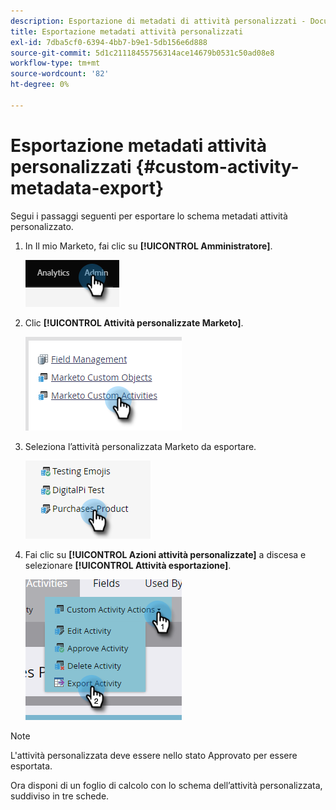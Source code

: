 ```yaml
---
description: Esportazione di metadati di attività personalizzati - Documentazione di Marketo - Documentazione del prodotto
title: Esportazione metadati attività personalizzati
exl-id: 7dba5cf0-6394-4bb7-b9e1-5db156e6d888
source-git-commit: 5d1c21118455756314ace14679b0531c50ad08e8
workflow-type: tm+mt
source-wordcount: '82'
ht-degree: 0%

---
```


# Esportazione metadati attività personalizzati {#custom-activity-metadata-export}

Segui i passaggi seguenti per esportare lo schema metadati attività personalizzato.

1. In Il mio Marketo, fai clic su **[!UICONTROL Amministratore]**.

   ![](assets/custom-activity-metadata-export-1.png)

1. Clic **[!UICONTROL Attività personalizzate Marketo]**.

   ![](assets/custom-activity-metadata-export-2.png)

1. Seleziona l’attività personalizzata Marketo da esportare.

   ![](assets/custom-activity-metadata-export-3.png)

1. Fai clic su **[!UICONTROL Azioni attività personalizzate]** a discesa e selezionare **[!UICONTROL Attività esportazione]**.

   ![](assets/custom-activity-metadata-export-4.png)

>[!NOTE]
>
>L&#39;attività personalizzata deve essere nello stato Approvato per essere esportata.

Ora disponi di un foglio di calcolo con lo schema dell’attività personalizzata, suddiviso in tre schede.
